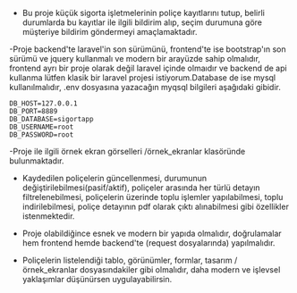 - Bu proje küçük sigorta işletmelerinin poliçe kayıtlarını tutup, belirli durumlarda bu kayıtlar ile ilgili bildirim alıp, seçim durumuna göre müşteriye bildirim göndermeyi amaçlamaktadır.

-Proje backend'te laravel'in son sürümünü, frontend'te ise bootstrap'ın son sürümü ve jquery kullanmalı ve modern bir arayüzde sahip olmalıdır, frontend ayrı bir proje olarak değil laravel içinde olmaıdır ve backend de api kullanma lütfen klasik bir laravel projesi istiyorum.Database de ise mysql kullanılmalıdır, .env dosyasına yazacağın myqsql bilgileri aşağıdaki gibidir.

    DB_HOST=127.0.0.1
    DB_PORT=8889
    DB_DATABASE=sigortapp
    DB_USERNAME=root
    DB_PASSWORD=root

-Proje ile ilgili örnek ekran görselleri /örnek_ekranlar klasöründe bulunmaktadır.

- Kaydedilen poliçelerin güncellenmesi, durumunun değiştirilebilmesi(pasif/aktif), poliçeler arasında her türlü detayın filtrelenebilmesi, poliçelerin üzerinde toplu işlemler yapılabilmesi, toplu indirilebilmesi, poliçe detayının pdf olarak çıktı alınabilmesi gibi özellikler istenmektedir.

- Proje olabildiğince esnek ve modern bir yapıda olmalıdır, doğrulamalar hem frontend hemde backend'te (request dosyalarında) yapılmalıdır.

- Poliçelerin listelendiği tablo, görünümler, formlar, tasarım /örnek_ekranlar dosyasındakiler gibi olmalıdır, daha modern ve işlevsel yaklaşımlar düşünürsen uygulayabilirsin.